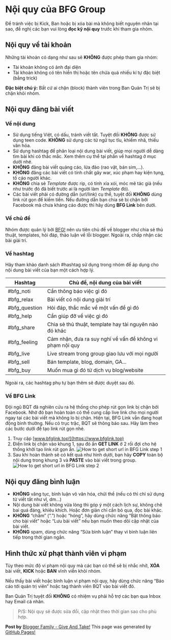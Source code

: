 # Nội quy của BFG Group

Để tránh việc bị Kick, Ban hoặc bị xóa bài mà không biết nguyên nhân tại sao, đề nghị các bạn vui lòng <strong>đọc kỹ nội quy</strong> trước khi tham gia nhóm.

## Nội quy về tài khoản

Những tài khoản có dạng như sau sẽ <strong>KHÔNG</strong> được phép tham gia nhóm:

* Tài khoản không có ảnh đại diện
* Tài khoản không có tên hiển thị hoặc tên chứa quá nhiều kí tự đặc biệt (bằng trick)

<strong>Đặc biệt chú ý:</strong> Bất cứ ai chặn (block) thành viên trong Ban Quản Trị sẽ bị chặn khỏi nhóm.

## Nội quy đăng bài viết

### Về nội dung

* Sử dụng tiếng Việt, có dấu, tránh viết tắt. Tuyệt đối <strong>KHÔNG</strong> được sử dụng teen code. <strong>KHÔNG</strong> sử dụng các từ ngữ tục tĩu, khiếm nhã, thiếu văn hóa.
* Sử dụng hashtag để phân loại nội dung bài viết, giúp mọi người dễ dàng tìm bài khi có thắc mắc. Xem thêm cụ thể tại phần về hashtag ở mục dưới nhé.
* __KHÔNG__ đăng bài viết quảng cáo, lừa đảo (rao vặt, bán sim,…).
* __KHÔNG__ đăng các bài viết có tính chất gây war, xúc phạm hay kiện tụng, tố cáo người khác.
* __KHÔNG__ chia sẻ _Template_ được rip, có tính xỉa xói, móc mẽ tác giả (nếu như trước đó đã biết trước ai là người làm _Template_ đó).
* Các bài viết phải có đường dẫn (url/link) cụ thể, tuyệt đối __KHÔNG__ dùng link rút gọn để kiếm tiền. Nếu đường dẫn bạn chia sẻ bị chặn bởi Facebook mà chưa kháng cáo được thì hãy dùng __BFG Link__ bên dưới.

### Về chủ đề

Nhóm được quản lý bởi [BFG!](https://www.facebook.com/groups/bloggerfamily2018) nên ưu tiên chủ đề về blogger như chia sẻ thủ thuật, templates, hỏi đáp, thảo luận về lỗi blogger. Ngoài ra, chấp nhận các bài giải trí.

### Về hashtag

Hãy tham khảo danh sách #hashtag sử dụng trong nhóm để áp dụng cho nội dung bài viết của bạn một cách hợp lý.

Hashtag | Chủ đề, nội dung của bài viết
------------ | -------------
#bfg_noti | Cần thông báo việc gì đó
#bfg_relax | Bài viết có nội dung giải trí
#bfg_question | Hỏi đáp, thắc mắc về một vấn đề gì đó
#bfg_help | Cần giúp đỡ về việc gì đó
#bfg_share | Chia sẻ thủ thuật, template hay tài nguyên nào đó khác
#bfg_feeling | Cảm nhận, đưa ra suy nghĩ về vấn đề không vi phạm nội quy
#bfg_live | Live stream trong group giao lưu với mọi người
#bfg_sell | Bán template, blog, domain, GA...
#bfg_buy | Muốn mua gì đó từ dịch vụ blog/website

Ngoài ra, các hashtag phụ tự bạn thêm sẽ được duyệt sau đó.

### Về BFG Link

Đội ngũ BQT đã nghiên cứu ra hệ thống cho phép rút gọn link bị chặn bởi Facebook. Nhờ đó bạn hoàn toàn có thể cung cấp live link cho mọi người ngay tại các bài viết mà không lo bị chặn. Hiện tại, BFG Link vẫn đang hoạt động bình thường. Nếu có trục trặc, BQT sẽ thông báo sau. Hãy làm theo các bước dưới để tạo link rút gọn nhé.

1. Truy cập [www.bfglink.top!](https://www.bfglink.top)
2. Điền link bị chặn vào khung 1, sau đó ấn __GET LINK__ ở 2 rồi đợi cho hệ thống khởi tạo link rút gọn ẩn.
![How to get short url in BFG Link step 1](https://uphinhnhanh.com/images/2018/07/14/h1.png)
3. Sau khi hoàn thành sẽ có kết quả như hình dưới, bạn hãy __COPY__ toàn bộ nội dung trong khung 3 và __PASTE__ vào bài viết trong group.
![How to get short url in BFG Link step 2](https://uphinhnhanh.com/images/2018/07/14/h2.png)

## Nội quy đăng bình luận

* __KHÔNG__ văng tục, bình luận vô văn hóa, chửi thề (nếu có thì chỉ sử dụng từ viết tắt như vl, dm...)
* Nội dung bài viết không vừa lòng thì góp ý một cách lịch sự, không chê bai quá đáng, khiêu khích. Hoặc đơn giản chỉ cần bỏ qua, đọc bài khác.
* __KHÔNG__ “chấm” (“.”) hoặc “hóng”, hãy dùng chức năng “Bật thông báo cho bài viết” hoặc “Lưu bài viết” nếu bạn muốn theo dõi cập nhật của bài viết.
* __KHÔNG__ spam, dùng chức năng “Sửa bình luận” thay vì bình luận liên tiếp trong thời gian ngắn.

## Hình thức xử phạt thành viên vi phạm

Tùy theo mức độ vi phạm nội quy mà các bạn có thể sẽ bị nhắc nhở, __XÓA__ bài viết, __KICK__ hoặc __BAN__ vĩnh viễn khỏi nhóm.

Nếu thấy bài viết hoặc bình luận vi phạm nội quy, hãy dùng chức năng “Báo cáo tới quản trị viên” hoặc tag thành viên BQT vào bài viết đó.

Ban Quản Trị tuyệt đối __KHÔNG__ có nhiệm vụ phải hỗ trợ các bạn qua Inbox hay Email cá nhân.

> P/S: Nội quy sẽ được sửa đổi, cập nhật theo thời gian sao cho phù hợp.

__Post by__ [Blogger Family - Give And Take!](https://www.facebook.com/groups/bloggerfamily2018)
This page was generated by [GitHub Pages!](https://pages.github.com)
